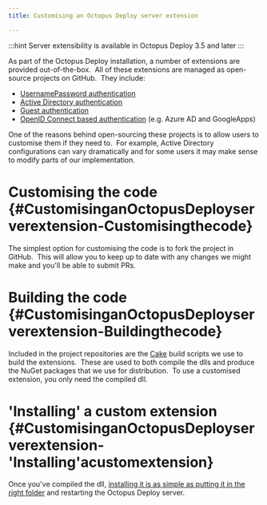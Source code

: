 ```yaml
---
title: Customising an Octopus Deploy server extension

---
```


:::hint
Server extensibility is available in Octopus Deploy 3.5 and later
:::

As part of the Octopus Deploy installation, a number of extensions are provided out-of-the-box.  All of these extensions are managed as open-source projects on GitHub.  They include:

- [UsernamePassword authentication](https://github.com/OctopusDeploy/UsernamePasswordAuthenticationProvider)
- [Active Directory authentication](https://github.com/OctopusDeploy/DirectoryServicesAuthenticationProvider)
- [Guest authentication](https://github.com/OctopusDeploy/GuestAuthenticationProvider)
- [OpenID Connect based authentication](https://github.com/OctopusDeploy/OpenIDConnectAuthenticationProviders) (e.g. Azure AD and GoogleApps)

One of the reasons behind open-sourcing these projects is to allow users to customise them if they need to.  For example, Active Directory configurations can vary dramatically and for some users it may make sense to modify parts of our implementation.

# Customising the code {#CustomisinganOctopusDeployserverextension-Customisingthecode}

The simplest option for customising the code is to fork the project in GitHub.  This will allow you to keep up to date with any changes we might make and you'll be able to submit PRs.

# Building the code {#CustomisinganOctopusDeployserverextension-Buildingthecode}

Included in the project repositories are the [Cake](http://cakebuild.net/) build scripts we use to build the extensions.  These are used to both compile the dlls and produce the NuGet packages that we use for distribution.  To use a customised extension, you only need the compiled dll.

# 'Installing' a custom extension {#CustomisinganOctopusDeployserverextension-&#39;Installing&#39;acustomextension}

Once you've compiled the dll, [installing it is as simple as putting it in the right folder](/docs/guides/server-extensibility/installing-a-custom-server-extension.md) and restarting the Octopus Deploy server.
